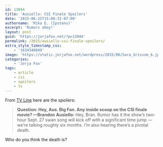 ```yaml
---
id: 13044
title: 'Ausiello: CSI Finale Spoilers'
date: '2015-06-25T15:00:31-07:00'
authorname: 'Mika E. (Ipstenu)'
excerpt: 'Rumors ahoy!'
layout: post
guid: 'https://jorjafox.net/?p=13044'
permalink: /2015/ausiello-csi-finale-spoilers/
astra_style_timestamp_css:
    - '1634348049'
image: 'https://static.jorjafox.net/wordpress/2015/06/Sara_Grissom_6.jpg'
categories:
    - 'Jorja Fox'
tags:
    - article
    - csi
    - spoilers
    - tv
---
```


From <a href="http://tvline.com/2015/06/24/supernatural-season-11-spoilers-cast-amara-femme-fatale/">TV Line</a> here are the spoilers:

> **Question: Hey, Aus. Big Fan. Any inside scoop on the CSI finale movie? —Brandon**
> **Ausiello:** Hey, Bran. Rumor has it the show’s two-hour Sept. 27 swan song will kick off with a significant time jump — we’re talking roughly six months. I’m also hearing there’s a pivotal death.

Who do you think the death is?
